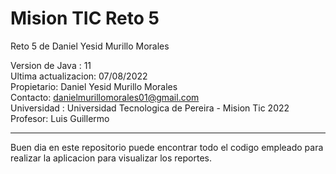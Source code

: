 # Mision TIC Reto 5
Reto 5 de Daniel Yesid Murillo Morales

Version de Java : 11  
Ultima actualizacion: 07/08/2022  
Propietario: Daniel Yesid Murillo Morales  
Contacto: danielmurillomorales01@gmail.com  
Universidad : Universidad Tecnologica de Pereira - Mision Tic 2022  
Profesor: Luis Guillermo  
***
Buen dia en este repositorio puede encontrar todo el codigo empleado para realizar la aplicacion para visualizar los reportes.


